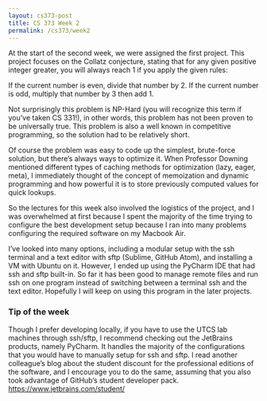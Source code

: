 ```yaml
---
layout: cs373-post
title: CS 373 Week 2
permalink: /cs373/week2
---
```


At the start of the second week, we were assigned the first project. This project focuses on the Collatz conjecture, stating that for any given positive integer greater, you will always reach 1 if you apply the given rules:

If the current number is even, divide that number by 2.
If the current number is odd, multiply that number by 3 then add 1.

Not surprisingly this problem is NP-Hard (you will recognize this term if you’ve taken CS 331!), in other words, this problem has not been proven to be universally true. This problem is also a well known in competitive programming, so the solution had to be relatively short.

Of course the problem was easy to code up the simplest, brute-force solution, but there’s always ways to optimize it. When Professor Downing mentioned different types of caching methods for optimization (lazy, eager, meta), I immediately thought of the concept of memoization and dynamic programming and how powerful it is to store previously computed values for quick lookups.

So the lectures for this week also involved the logistics of the project, and I was overwhelmed at first because I spent the majority of the time trying to configure the best development setup because I ran into many problems configuring the required software on my Macbook Air.

I’ve looked into many options, including a modular setup with the ssh terminal and a text editor with sftp (Sublime, GitHub Atom), and installing a VM with Ubuntu on it. However, I ended up using the PyCharm IDE that had ssh and sftp built-in. So far it has been good to manage remote files and run ssh on one program instead of switching between a terminal ssh and the text editor. Hopefully I will keep on using this program in the later projects.



### Tip of the week
Though I prefer developing locally, if you have to use the UTCS lab machines through ssh/sftp, I recommend checking out the JetBrains products, namely PyCharm. It handles the majority of the configurations that you would have to manually setup for ssh and sftp. I read another colleague’s blog about the student discount for the professional editions of the software, and I encourage you to do the same, assuming that you also took advantage of GitHub’s student developer pack.
https://www.jetbrains.com/student/
